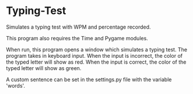 # Typing-Test
Simulates a typing test with WPM and percentage recorded. 

This program also requires the Time and Pygame modules.

When run, this program opens a window which simulates a typing test. 
The program takes in keyboard input. 
When the input is incorrect, the color of the typed letter will show as red. 
When the input is correct, the color of the typed letter will show as green.

A custom sentence can be set in the settings.py file with the variable 'words'.
